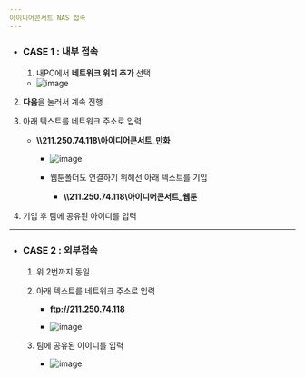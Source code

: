 ```yaml
---
아이디어콘서트 NAS 접속
---
```


* ### CASE 1 : 내부 접속

  1. 내PC에서 **네트워크 위치 추가** 선택
   * ![image](https://user-images.githubusercontent.com/24423415/62987402-99f88780-be7a-11e9-925c-97ae86055407.png)
  
2. **다음**을 눌러서 계속 진행
  
3. 아래 텍스트를 네트워크 주소로 입력
     * **\\\211.250.74.118\아이디어콘서트_만화**
       
       * ![image](https://user-images.githubusercontent.com/24423415/62987485-fc518800-be7a-11e9-9964-cc9eb6e77b4c.png)
     
       * 웹툰폴더도 연결하기 위해선 아래 텍스트를 기입		
         * **\\\211.250.74.118\아이디어콘서트_웹툰**	

  4. 기입 후 팀에 공유된 아이디를 입력

---

* ### CASE 2 : 외부접속

  1. 위 2번까지 동일

  2. 아래 텍스트를 네트워크 주소로 입력

     * **ftp://211.250.74.118** 

     * ![image](https://user-images.githubusercontent.com/24423415/62987718-1fc90280-be7c-11e9-9cf9-271686902d21.png)

  3. 팀에 공유된 아이디를 입력

     * ![image](https://user-images.githubusercontent.com/24423415/62987747-38391d00-be7c-11e9-880f-78cf635f1830.png)

       
